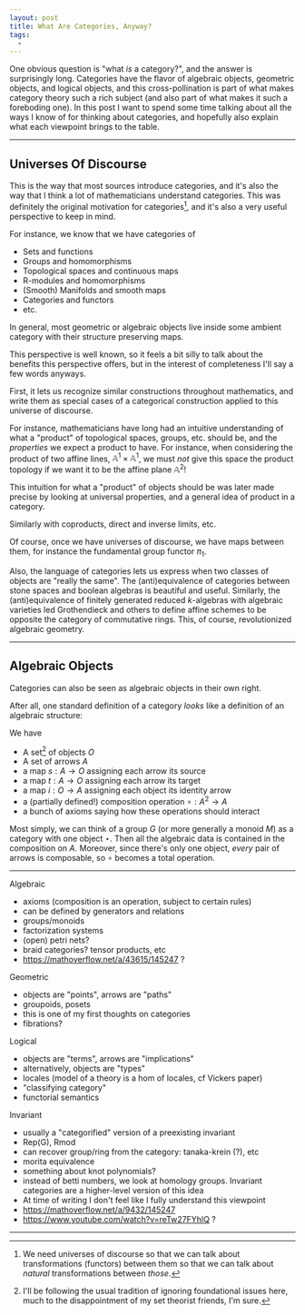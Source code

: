 ```yaml
---
layout: post
title: What Are Categories, Anyway?
tags:
  - 
---
```


One obvious question is "what _is_ a category?", and the answer is 
surprisingly long. Categories have the flavor of algebraic objects,
geometric objects, and logical objects, and this cross-pollination 
is part of what makes category theory such a rich subject (and also
part of what makes it such a foreboding one). In this post I want to 
spend some time talking about all the ways I know of for thinking about
categories, and hopefully also explain what each viewpoint brings to the
table.

---

## Universes Of Discourse

This is the way that most sources introduce categories, and it's also
the way that I think a lot of mathematicians understand categories. 
This was definitely the original motivation for categories[^1], and it's
also a very useful perspective to keep in mind.

For instance, we know that we have categories of 

 - Sets and functions
 - Groups and homomorphisms
 - Topological spaces and continuous maps
 - R-modules and homomorphisms
 - (Smooth) Manifolds and smooth maps
 - Categories and functors
 - etc.

In general, most geometric or algebraic objects live inside some
ambient category with their structure preserving maps. 

This perspective is well known, so it feels a bit silly to talk about the
benefits this perspective offers, but in the interest of completeness I'll
say a few words anyways.

First, it lets us recognize similar constructions throughout mathematics,
and write them as special cases of a categorical construction applied to this
universe of discourse.

For instance, mathematicians have long had an intuitive understanding of what
a "product" of topological spaces, groups, etc. should be, and the 
_properties_ we expect a product to have. For instance, when considering the
product of two affine lines, $\mathbb{A}^1 \times \mathbb{A}^1$, we must
_not_ give this space the product topology if we want it to be the 
affine plane $\mathbb{A}^2$!

This intuition for what a "product" of objects should be was later made
precise by looking at universal properties, and a general idea of product
in a category. 

Similarly with coproducts, direct and inverse limits, etc. 

Of course, once we have universes of discourse, we have maps between them,
for instance the fundamental group functor $\pi_1$. 

Also, the language of categories lets us express when two classes of objects
are "really the same". The (anti)equivalence of categories between stone spaces
and boolean algebras is beautiful and useful. Similarly, the (anti)equivalence
of finitely generated reduced $k$-algebras with algebraic varieties led 
Grothendieck and others to define affine schemes to be opposite the category
of commutative rings. This, of course, revolutionized algebraic geometry.

---

## Algebraic Objects

Categories can also be seen as algebraic objects in their own right.

After all, one standard definition of a category _looks_ like 
a definition of an algebraic structure: 

We have

- A set[^2] of objects $O$
- A set of arrows $A$
- a map $s : A \to O$ assigning each arrow its source
- a map $t : A \to O$ assigning each arrow its target
- a map $i : O \to A$ assigning each object its identity arrow
- a (partially defined!) composition operation $\circ : A^2 \to A$ 
- a bunch of axioms saying how these operations should interact

Most simply, we can think of a group $G$ (or more generally a monoid $M$)
as a category with one object $\star$. Then all the algebraic data is
contained in the composition on $A$. Moreover, since there's only one object,
_every_ pair of arrows is composable, so $\circ$ becomes a total operation.


---

Algebraic
  - axioms (composition is an operation, subject to certain rules)
  - can be defined by generators and relations
  - groups/monoids
  - factorization systems
  - (open) petri nets?
  - braid categories? tensor products, etc
  - https://mathoverflow.net/a/43615/145247 ?

Geometric
  - objects are "points", arrows are "paths"
  - groupoids, posets
  - this is one of my first thoughts on categories
  - fibrations?

Logical
  - objects are "terms", arrows are "implications"
  - alternatively, objects are "types"
  - locales (model of a theory is a hom of locales, cf Vickers paper)
  - "classifying category"
  - functorial semantics

Invariant
  - usually a "categorified" version of a preexisting invariant
  - Rep(G), Rmod
  - can recover group/ring from the category: tanaka-krein (?), etc
  - morita equivalence
  - something about knot polynomials?
  - instead of betti numbers, we look at homology groups. Invariant categories are a higher-level version of this idea
  - At time of writing I don't feel like I fully understand this viewpoint
  - https://mathoverflow.net/a/9432/145247
  - https://www.youtube.com/watch?v=reTw27FYhlQ ?



---

[^1]:
    We need universes of discourse so that we can talk about transformations
    (functors) between them so that we can talk about _natural_ transformations
    between _those_.

[^2]:
    I'll be following the usual tradition of ignoring foundational issues here,
    much to the disappointment of my set theorist friends, I'm sure.
